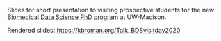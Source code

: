 Slides for short presentation to visiting prospective students for the
new [Biomedical Data Science PhD program](https://bit.ly/MadBDS) at
UW-Madison.

Rendered slides: <https://kbroman.org/Talk_BDSvisitday2020>
